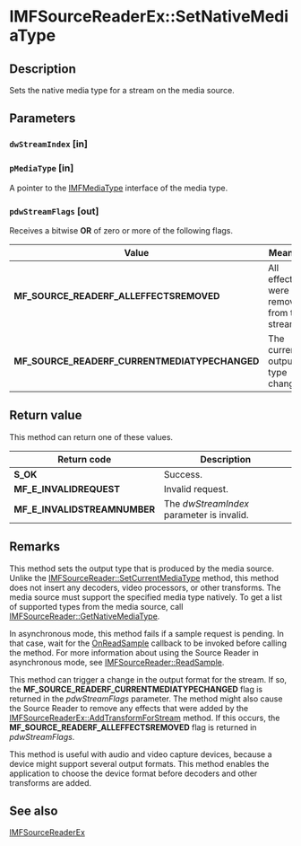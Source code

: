 # IMFSourceReaderEx::SetNativeMediaType

## Description

Sets the native media type for a stream on the media source.

## Parameters

### `dwStreamIndex` [in]

### `pMediaType` [in]

A pointer to the [IMFMediaType](https://learn.microsoft.com/windows/desktop/api/mfobjects/nn-mfobjects-imfmediatype) interface of the media type.

### `pdwStreamFlags` [out]

Receives a bitwise **OR** of zero or more of the following flags.

| Value | Meaning |
| --- | --- |
| **MF_SOURCE_READERF_ALLEFFECTSREMOVED** | All effects were removed from the stream. |
| **MF_SOURCE_READERF_CURRENTMEDIATYPECHANGED** | The current output type changed. |

## Return value

This method can return one of these values.

| Return code | Description |
| --- | --- |
| **S_OK** | Success. |
| **MF_E_INVALIDREQUEST** | Invalid request. |
| ****MF_E_INVALIDSTREAMNUMBER**** | The *dwStreamIndex* parameter is invalid. |

## Remarks

This method sets the output type that is produced by the media source. Unlike the [IMFSourceReader::SetCurrentMediaType](https://learn.microsoft.com/windows/desktop/api/mfreadwrite/nf-mfreadwrite-imfsourcereader-setcurrentmediatype) method, this method does not insert any decoders, video processors, or other transforms. The media source must support the specified media type natively. To get a list of supported types from the media source, call [IMFSourceReader::GetNativeMediaType](https://learn.microsoft.com/windows/desktop/api/mfreadwrite/nf-mfreadwrite-imfsourcereader-getnativemediatype).

In asynchronous mode, this method fails if a sample request is pending. In that case, wait for the [OnReadSample](https://learn.microsoft.com/windows/desktop/api/mfreadwrite/nf-mfreadwrite-imfsourcereadercallback-onreadsample) callback to be invoked before calling the method. For more information about using the Source Reader in asynchronous mode, see [IMFSourceReader::ReadSample](https://learn.microsoft.com/windows/desktop/api/mfreadwrite/nf-mfreadwrite-imfsourcereader-readsample).

This method can trigger a change in the output format for the stream. If so, the **MF_SOURCE_READERF_CURRENTMEDIATYPECHANGED** flag is returned in the *pdwStreamFlags* parameter. The method might also cause the Source Reader to remove any effects that were added by the [IMFSourceReaderEx::AddTransformForStream](https://learn.microsoft.com/windows/desktop/api/mfreadwrite/nf-mfreadwrite-imfsourcereaderex-addtransformforstream) method. If this occurs, the **MF_SOURCE_READERF_ALLEFFECTSREMOVED** flag is returned in *pdwStreamFlags*.

This method is useful with audio and video capture devices, because a device might support several output formats. This method enables the application to choose the device format before decoders and other transforms are added.

## See also

[IMFSourceReaderEx](https://learn.microsoft.com/windows/desktop/api/mfreadwrite/nn-mfreadwrite-imfsourcereaderex)